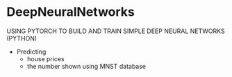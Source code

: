 # DeepNeuralNetworks

USING PYTORCH TO BUILD AND TRAIN SIMPLE DEEP NEURAL NETWORKS (PYTHON)
- Predicting
  - house prices
  - the number shown using MNST database
